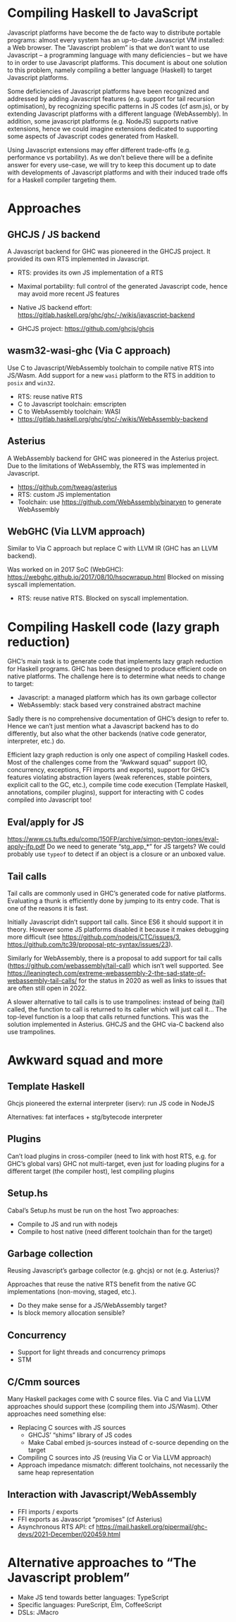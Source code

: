 # Compiling Haskell to JavaScript

Javascript platforms have become the de facto way to distribute portable programs: almost every system has an up-to-date Javascript VM installed: a Web browser. The “Javascript problem” is that we don’t want to use Javascript – a programming language with many deficiencies – but we have to in order to use Javascript platforms. This document is about one solution to this problem, namely compiling a better language (Haskell) to target Javascript platforms.

Some deficiencies of Javascript platforms have been recognized and addressed by adding Javascript features (e.g. support for tail recursion optimisation), by recognizing specific patterns in JS codes (cf asm.js), or by extending Javascript platforms with a different language (WebAssembly). In addition, some javascript platforms (e.g. NodeJS) supports native extensions, hence we could imagine extensions dedicated to supporting some aspects of Javascript codes generated from Haskell.

Using Javascript extensions may offer different trade-offs (e.g. performance vs portability). As we don’t believe there will be a definite answer for every use-case, we will try to keep this document up to date with developments of Javascript platforms and with their induced trade offs for a Haskell compiler targeting them.

# Approaches

## GHCJS / JS backend

A Javascript backend for GHC was pioneered in the GHCJS project. It provided its own RTS implemented in Javascript.

- RTS: provides its own JS implementation of a RTS
- Maximal portability: full control of the generated Javascript code, hence may avoid more recent JS features

- Native JS backend effort: https://gitlab.haskell.org/ghc/ghc/-/wikis/javascript-backend
- GHCJS project: https://github.com/ghcjs/ghcjs

## wasm32-wasi-ghc (Via C approach)

Use C to Javascript/WebAssembly toolchain to compile native RTS into JS/Wasm. Add support for a new `wasi` platform to the RTS in addition to `posix` and `win32`.

- RTS: reuse native RTS
- C to Javascript toolchain: emscripten
- C to WebAssembly toolchain: WASI
- https://gitlab.haskell.org/ghc/ghc/-/wikis/WebAssembly-backend 

## Asterius

A WebAssembly backend for GHC was pioneered in the Asterius project. Due to the limitations of WebAssembly, the RTS was implemented in Javascript.

- https://github.com/tweag/asterius 
- RTS: custom JS implementation
- Toolchain: use https://github.com/WebAssembly/binaryen to generate WebAssembly


## WebGHC (Via LLVM approach)
Similar to Via C approach but replace C with LLVM IR (GHC has an LLVM backend).

Was worked on in 2017 SoC (WebGHC): https://webghc.github.io/2017/08/10/hsocwrapup.html
Blocked on missing syscall implementation.

- RTS: reuse native RTS. Blocked on syscall implementation.

# Compiling Haskell code (lazy graph reduction)

GHC’s main task is to generate code that implements lazy graph reduction for Haskell programs. GHC has been designed to produce efficient code on native platforms. The challenge here is to determine what needs to change to target:

- Javascript: a managed platform which has its own garbage collector
- WebAssembly: stack based very constrained abstract machine

Sadly there is no comprehensive documentation of GHC’s design to refer to. Hence we can’t just mention what a Javascript backend has to do differently, but also what the other backends  (native code generator, interpreter, etc.) do.

Efficient lazy graph reduction is only one aspect of compiling Haskell codes. Most of the challenges come from the “Awkward squad” support (IO, concurrency, exceptions, FFI imports and exports), support for GHC’s features violating abstraction layers (weak references, stable pointers, explicit call to the GC, etc.), compile time code execution (Template Haskell, annotations, compiler plugins), support for interacting with C codes compiled into Javascript too!

## Eval/apply for JS
https://www.cs.tufts.edu/comp/150FP/archive/simon-peyton-jones/eval-apply-jfp.pdf 
Do we need to generate “stg_app_*” for JS targets? We could probably use `typeof` to detect if an object is a closure or an unboxed value.

## Tail calls

Tail calls are commonly used in GHC’s generated code for native platforms. Evaluating a thunk is efficiently done by jumping to its entry code. That is one of the reasons it is fast.

Initially Javascript didn’t support tail calls. Since ES6 it should support it in theory. However some JS platforms disabled it because it makes debugging more difficult (see https://github.com/nodejs/CTC/issues/3, https://github.com/tc39/proposal-ptc-syntax/issues/23).

Similarly for WebAssembly, there is a proposal to add support for tail calls (https://github.com/webassembly/tail-call) which isn’t well supported. See https://leaningtech.com/extreme-webassembly-2-the-sad-state-of-webassembly-tail-calls/ for the status in 2020 as well as links to issues that are often still open in 2022.

A slower alternative to tail calls is to use trampolines: instead of being (tail) called, the function to call is returned to its caller which will just call it… The top-level function is a loop that calls returned functions. This was the solution implemented in Asterius. GHCJS and the GHC via-C backend also use trampolines.

# Awkward squad and more

## Template Haskell

Ghcjs pioneered the external interpreter (iserv): run JS code in NodeJS

Alternatives: fat interfaces + stg/bytecode interpreter

## Plugins

Can’t load plugins in cross-compiler (need to link with host RTS, e.g. for GHC’s global vars)
GHC not multi-target, even just for loading plugins for a different target (the compiler host), lest compiling plugins

## Setup.hs

Cabal’s Setup.hs must be run on the host
Two approaches:
- Compile to JS and run with nodejs
- Compile to host native (need different toolchain than for the target)

## Garbage collection

Reusing Javascript’s garbage collector (e.g. ghcjs) or not (e.g. Asterius)?

Approaches that reuse the native RTS benefit from the native GC implementations (non-moving, staged, etc.).
- Do they make sense for a JS/WebAssembly target?
- Is block memory allocation sensible?

## Concurrency

- Support for light threads and concurrency primops
- STM

## C/Cmm sources

Many Haskell packages come with C source files. Via C and Via LLVM approaches should support these (compiling them into JS/Wasm). Other approaches need something else:
- Replacing C sources with JS sources
  - GHCJS’ “shims” library of JS codes
  - Make Cabal embed js-sources instead of c-source depending on the target
-  Compiling C sources into JS (reusing Via C or Via LLVM approach)
  - Approach impedance mismatch: different toolchains, not necessarily the same heap representation

## Interaction with Javascript/WebAssembly

- FFI imports / exports
- FFI exports as Javascript “promises” (cf Asterius)
- Asynchronous RTS API: cf https://mail.haskell.org/pipermail/ghc-devs/2021-December/020459.html 

# Alternative approaches to “The Javascript problem”

- Make JS tend towards better languages: TypeScript
- Specific languages: PureScript, Elm, CoffeeScript
- DSLs: JMacro
